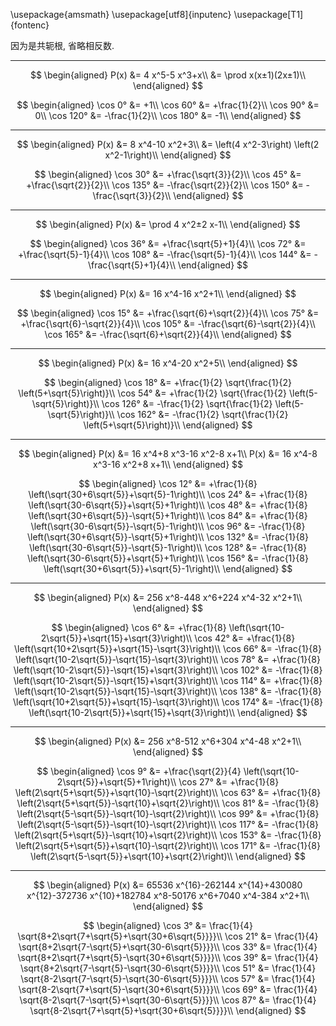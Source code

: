 \usepackage{amsmath}
\usepackage[utf8]{inputenc}
\usepackage[T1]{fontenc}


因为是共轭根, 省略相反数.

---

$$
\begin{aligned}
    P(x)
    &= 4 x^5-5 x^3+x\\
    &= \prod x(x±1)(2x±1)\\
\end{aligned}
$$

$$
\begin{aligned}
    \cos 0°   &= +1\\
    \cos 60°  &= +\frac{1}{2}\\
    \cos 90°  &= 0\\
    \cos 120° &= -\frac{1}{2}\\
    \cos 180° &= -1\\
\end{aligned}
$$

---

$$
\begin{aligned}
    P(x)
    &= 8 x^4-10 x^2+3\\
    &= \left(4 x^2-3\right) \left(2 x^2-1\right)\\
\end{aligned}
$$

$$
\begin{aligned}
    \cos 30°  &= +\frac{\sqrt{3}}{2}\\
    \cos 45°  &= +\frac{\sqrt{2}}{2}\\
    \cos 135° &= -\frac{\sqrt{2}}{2}\\
    \cos 150° &= -\frac{\sqrt{3}}{2}\\
\end{aligned}
$$

---

$$
\begin{aligned}
    P(x) &= \prod 4 x^2±2 x-1\\
\end{aligned}
$$

$$
\begin{aligned}
    \cos 36°  &= +\frac{\sqrt{5}+1}{4}\\
    \cos 72°  &= +\frac{\sqrt{5}-1}{4}\\
    \cos 108° &= -\frac{\sqrt{5}-1}{4}\\
    \cos 144° &= -\frac{\sqrt{5}+1}{4}\\
\end{aligned}
$$

---

$$
\begin{aligned}
    P(x) &= 16 x^4-16 x^2+1\\
\end{aligned}
$$

$$
\begin{aligned}
    \cos 15°  &= +\frac{\sqrt{6}+\sqrt{2}}{4}\\
    \cos 75°  &= +\frac{\sqrt{6}-\sqrt{2}}{4}\\
    \cos 105° &= -\frac{\sqrt{6}-\sqrt{2}}{4}\\
    \cos 165° &= -\frac{\sqrt{6}+\sqrt{2}}{4}\\
\end{aligned}
$$

---

$$
\begin{aligned}
    P(x) &= 16 x^4-20 x^2+5\\
\end{aligned}
$$

$$
\begin{aligned}
    \cos 18°  &= +\frac{1}{2} \sqrt{\frac{1}{2} \left(5+\sqrt{5}\right)}\\
    \cos 54°  &= +\frac{1}{2} \sqrt{\frac{1}{2} \left(5-\sqrt{5}\right)}\\
    \cos 126° &= -\frac{1}{2} \sqrt{\frac{1}{2} \left(5-\sqrt{5}\right)}\\
    \cos 162° &= -\frac{1}{2} \sqrt{\frac{1}{2} \left(5+\sqrt{5}\right)}\\
\end{aligned}
$$

---

$$
\begin{aligned}
    P(x) &= 16 x^4+8 x^3-16 x^2-8 x+1\\
    P(x) &= 16 x^4-8 x^3-16 x^2+8 x+1\\
\end{aligned}
$$

$$
\begin{aligned}
    \cos 12°  &= +\frac{1}{8} \left(\sqrt{30+6\sqrt{5}}+\sqrt{5}-1\right)\\
    \cos 24°  &= +\frac{1}{8} \left(\sqrt{30-6\sqrt{5}}+\sqrt{5}+1\right)\\
    \cos 48°  &= +\frac{1}{8} \left(\sqrt{30+6\sqrt{5}}-\sqrt{5}+1\right)\\
    \cos 84°  &= +\frac{1}{8} \left(\sqrt{30-6\sqrt{5}}-\sqrt{5}-1\right)\\
    \cos 96°  &= -\frac{1}{8} \left(\sqrt{30+6\sqrt{5}}-\sqrt{5}+1\right)\\
    \cos 132° &= -\frac{1}{8} \left(\sqrt{30-6\sqrt{5}}-\sqrt{5}-1\right)\\
    \cos 128° &= -\frac{1}{8} \left(\sqrt{30-6\sqrt{5}}+\sqrt{5}+1\right)\\
    \cos 156° &= -\frac{1}{8} \left(\sqrt{30+6\sqrt{5}}+\sqrt{5}-1\right)\\
\end{aligned}
$$

---

$$
\begin{aligned}
    P(x) &= 256 x^8-448 x^6+224 x^4-32 x^2+1\\
\end{aligned}
$$

$$
\begin{aligned}
    \cos 6°   &= +\frac{1}{8} \left(\sqrt{10-2\sqrt{5}}+\sqrt{15}+\sqrt{3}\right)\\
    \cos 42°  &= +\frac{1}{8} \left(\sqrt{10+2\sqrt{5}}+\sqrt{15}-\sqrt{3}\right)\\
    \cos 66°  &= -\frac{1}{8} \left(\sqrt{10-2\sqrt{5}}-\sqrt{15}-\sqrt{3}\right)\\
    \cos 78°  &= +\frac{1}{8} \left(\sqrt{10-2\sqrt{5}}-\sqrt{15}+\sqrt{3}\right)\\
    \cos 102° &= -\frac{1}{8} \left(\sqrt{10-2\sqrt{5}}-\sqrt{15}+\sqrt{3}\right)\\
    \cos 114° &= +\frac{1}{8} \left(\sqrt{10-2\sqrt{5}}-\sqrt{15}-\sqrt{3}\right)\\
    \cos 138° &= -\frac{1}{8} \left(\sqrt{10+2\sqrt{5}}+\sqrt{15}-\sqrt{3}\right)\\
    \cos 174° &= -\frac{1}{8} \left(\sqrt{10-2\sqrt{5}}+\sqrt{15}+\sqrt{3}\right)\\
\end{aligned}
$$

---

$$
\begin{aligned}
    P(x) &= 256 x^8-512 x^6+304 x^4-48 x^2+1\\
\end{aligned}
$$

$$
\begin{aligned}
    \cos 9°   &= +\frac{\sqrt{2}}{4} \left(\sqrt{10-2\sqrt{5}}+\sqrt{5}+1\right)\\
    \cos 27°  &= +\frac{1}{8} \left(2\sqrt{5+\sqrt{5}}+\sqrt{10}-\sqrt{2}\right)\\
    \cos 63°  &= +\frac{1}{8} \left(2\sqrt{5+\sqrt{5}}-\sqrt{10}+\sqrt{2}\right)\\
    \cos 81°  &= -\frac{1}{8} \left(2\sqrt{5-\sqrt{5}}-\sqrt{10}-\sqrt{2}\right)\\
    \cos 99°  &= +\frac{1}{8} \left(2\sqrt{5-\sqrt{5}}-\sqrt{10}-\sqrt{2}\right)\\
    \cos 117° &= -\frac{1}{8} \left(2\sqrt{5+\sqrt{5}}-\sqrt{10}+\sqrt{2}\right)\\
    \cos 153° &= -\frac{1}{8} \left(2\sqrt{5+\sqrt{5}}+\sqrt{10}-\sqrt{2}\right)\\
    \cos 171° &= -\frac{1}{8} \left(2\sqrt{5-\sqrt{5}}+\sqrt{10}+\sqrt{2}\right)\\
\end{aligned}
$$

---

$$
\begin{aligned}
    P(x) &= 65536 x^{16}-262144 x^{14}+430080 x^{12}-372736 x^{10}+182784 x^8-50176 x^6+7040 x^4-384 x^2+1\\
\end{aligned}
$$

$$
\begin{aligned}
    \cos 3°  &= \frac{1}{4} \sqrt{8+2\sqrt{7+\sqrt{5}+\sqrt{30+6\sqrt{5}}}}\\
    \cos 21° &= \frac{1}{4} \sqrt{8+2\sqrt{7-\sqrt{5}+\sqrt{30-6\sqrt{5}}}}\\
    \cos 33° &= \frac{1}{4} \sqrt{8+2\sqrt{7+\sqrt{5}-\sqrt{30+6\sqrt{5}}}}\\
    \cos 39° &= \frac{1}{4} \sqrt{8+2\sqrt{7-\sqrt{5}-\sqrt{30-6\sqrt{5}}}}\\
    \cos 51° &= \frac{1}{4} \sqrt{8-2\sqrt{7-\sqrt{5}-\sqrt{30-6\sqrt{5}}}}\\
    \cos 57° &= \frac{1}{4} \sqrt{8-2\sqrt{7+\sqrt{5}-\sqrt{30+6\sqrt{5}}}}\\
    \cos 69° &= \frac{1}{4} \sqrt{8-2\sqrt{7-\sqrt{5}+\sqrt{30-6\sqrt{5}}}}\\
    \cos 87° &= \frac{1}{4} \sqrt{8-2\sqrt{7+\sqrt{5}+\sqrt{30+6\sqrt{5}}}}\\
\end{aligned}
$$
